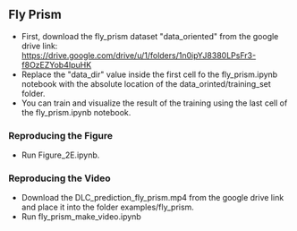 ## Fly Prism
- First, download the fly_prism dataset "data_oriented" from the google drive link: https://drive.google.com/drive/u/1/folders/1n0ipYJ8380LPsFr3-f8OzEZYob4IpuHK
- Replace the "data_dir" value inside the first cell fo the fly_prism.ipynb notebook with the absolute location of the data_orinted/training_set folder.
- You can train and visualize the result of the training using the last cell of the fly_prism.ipynb notebook.

### Reproducing the Figure
- Run Figure_2E.ipynb.

### Reproducing the Video
- Download the DLC_prediction_fly_prism.mp4 from the google drive link and place it into the folder examples/fly_prism.
- Run fly_prism_make_video.ipynb
